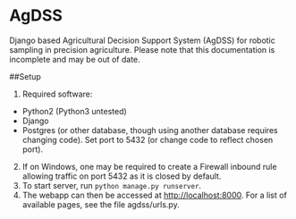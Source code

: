 # AgDSS
  Django based Agricultural Decision Support System (AgDSS) for robotic sampling in precision agriculture.
  Please note that this documentation is incomplete and may be out of date.


##Setup
1. Required software:
  * Python2 (Python3 untested)
  * Django
  * Postgres (or other database, though using another database requires changing code). Set port to 5432 (or change code to reflect chosen port).
2. If on Windows, one may be required to create a Firewall inbound rule allowing traffic on port 5432 as it is closed by default.
3. To start server, run `python manage.py runserver`.
4. The webapp can then be accessed at [http://localhost:8000](http://localhost:8000). For a list of available pages, see the file agdss/urls.py.
